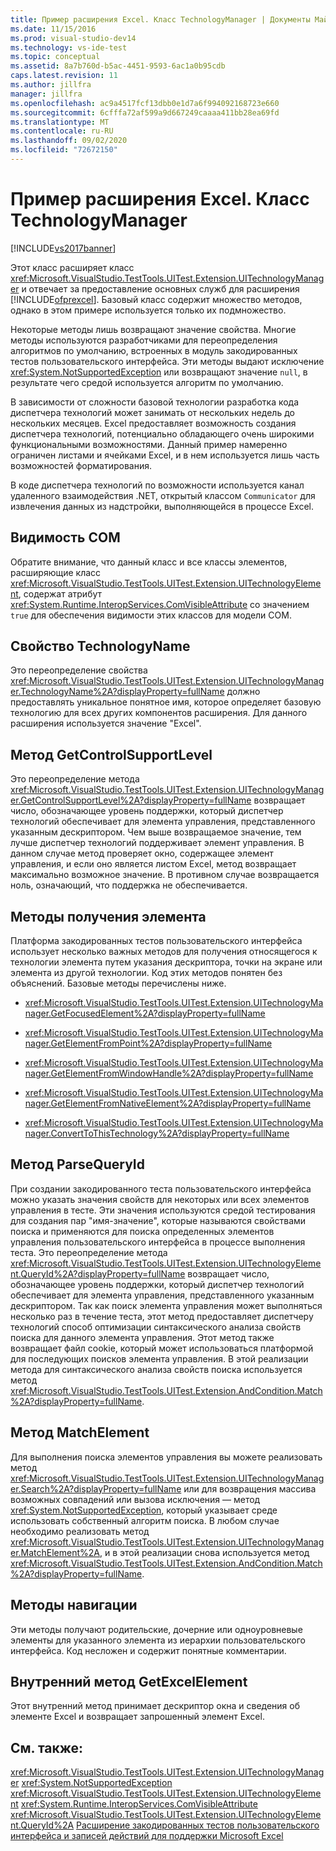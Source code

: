 ```yaml
---
title: Пример расширения Excel. Класс TechnologyManager | Документы Майкрософт
ms.date: 11/15/2016
ms.prod: visual-studio-dev14
ms.technology: vs-ide-test
ms.topic: conceptual
ms.assetid: 8a7b760d-b5ac-4451-9593-6ac1a0b95cdb
caps.latest.revision: 11
ms.author: jillfra
manager: jillfra
ms.openlocfilehash: ac9a4517fcf13dbb0e1d7a6f994092168723e660
ms.sourcegitcommit: 6cfffa72af599a9d667249caaaa411bb28ea69fd
ms.translationtype: MT
ms.contentlocale: ru-RU
ms.lasthandoff: 09/02/2020
ms.locfileid: "72672150"
---
```

# <a name="sample-excel-extension-technologymanager-class"></a>Пример расширения Excel. Класс TechnologyManager
[!INCLUDE[vs2017banner](../includes/vs2017banner.md)]

Этот класс расширяет класс <xref:Microsoft.VisualStudio.TestTools.UITest.Extension.UITechnologyManager> и отвечает за предоставление основных служб для расширения [!INCLUDE[ofprexcel](../includes/ofprexcel-md.md)]. Базовый класс содержит множество методов, однако в этом примере используется только их подмножество.

 Некоторые методы лишь возвращают значение свойства. Многие методы используются разработчиками для переопределения алгоритмов по умолчанию, встроенных в модуль закодированных тестов пользовательского интерфейса. Эти методы выдают исключение <xref:System.NotSupportedException> или возвращают значение `null`, в результате чего средой используется алгоритм по умолчанию.

 В зависимости от сложности базовой технологии разработка кода диспетчера технологий может занимать от нескольких недель до нескольких месяцев. Excel предоставляет возможность создания диспетчера технологий, потенциально обладающего очень широкими функциональными возможностями. Данный пример намеренно ограничен листами и ячейками Excel, и в нем используется лишь часть возможностей форматирования.

 В коде диспетчера технологий по возможности используется канал удаленного взаимодействия .NET, открытый классом `Communicator` для извлечения данных из надстройки, выполняющейся в процессе Excel.

## <a name="com-visibility"></a>Видимость COM
 Обратите внимание, что данный класс и все классы элементов, расширяющие класс <xref:Microsoft.VisualStudio.TestTools.UITest.Extension.UITechnologyElement>, содержат атрибут <xref:System.Runtime.InteropServices.ComVisibleAttribute> со значением `true` для обеспечения видимости этих классов для модели COM.

## <a name="technologyname-property"></a>Свойство TechnologyName
 Это переопределение свойства <xref:Microsoft.VisualStudio.TestTools.UITest.Extension.UITechnologyManager.TechnologyName%2A?displayProperty=fullName> должно предоставлять уникальное понятное имя, которое определяет базовую технологию для всех других компонентов расширения. Для данного расширения используется значение "Excel".

## <a name="getcontrolsupportlevel-method"></a>Метод GetControlSupportLevel
 Это переопределение метода <xref:Microsoft.VisualStudio.TestTools.UITest.Extension.UITechnologyManager.GetControlSupportLevel%2A?displayProperty=fullName> возвращает число, обозначающее уровень поддержки, который диспетчер технологий обеспечивает для элемента управления, представленного указанным дескриптором. Чем выше возвращаемое значение, тем лучше диспетчер технологий поддерживает элемент управления. В данном случае метод проверяет окно, содержащее элемент управления, и если оно является листом Excel, метод возвращает максимально возможное значение. В противном случае возвращается ноль, означающий, что поддержка не обеспечивается.

## <a name="methods-to-get-an-element"></a>Методы получения элемента
 Платформа закодированных тестов пользовательского интерфейса использует несколько важных методов для получения относящегося к технологии элемента путем указания дескриптора, точки на экране или элемента из другой технологии. Код этих методов понятен без объяснений. Базовые методы перечислены ниже.

- <xref:Microsoft.VisualStudio.TestTools.UITest.Extension.UITechnologyManager.GetFocusedElement%2A?displayProperty=fullName>

- <xref:Microsoft.VisualStudio.TestTools.UITest.Extension.UITechnologyManager.GetElementFromPoint%2A?displayProperty=fullName>

- <xref:Microsoft.VisualStudio.TestTools.UITest.Extension.UITechnologyManager.GetElementFromWindowHandle%2A?displayProperty=fullName>

- <xref:Microsoft.VisualStudio.TestTools.UITest.Extension.UITechnologyManager.GetElementFromNativeElement%2A?displayProperty=fullName>

- <xref:Microsoft.VisualStudio.TestTools.UITest.Extension.UITechnologyManager.ConvertToThisTechnology%2A?displayProperty=fullName>

## <a name="parsequeryid-method"></a>Метод ParseQueryId
 При создании закодированного теста пользовательского интерфейса можно указать значения свойств для некоторых или всех элементов управления в тесте. Эти значения используются средой тестирования для создания пар "имя-значение", которые называются свойствами поиска и применяются для поиска определенных элементов управления пользовательского интерфейса в процессе выполнения теста. Это переопределение метода <xref:Microsoft.VisualStudio.TestTools.UITest.Extension.UITechnologyElement.QueryId%2A?displayProperty=fullName> возвращает число, обозначающее уровень поддержки, который диспетчер технологий обеспечивает для элемента управления, представленного указанным дескриптором. Так как поиск элемента управления может выполняться несколько раз в течение теста, этот метод предоставляет диспетчеру технологий способ оптимизации синтаксического анализа свойств поиска для данного элемента управления. Этот метод также возвращает файл cookie, который может использоваться платформой для последующих поисков элемента управления. В этой реализации метода для синтаксического анализа свойств поиска используется метод <xref:Microsoft.VisualStudio.TestTools.UITest.Extension.AndCondition.Match%2A?displayProperty=fullName>.

## <a name="matchelement-method"></a>Метод MatchElement
 Для выполнения поиска элементов управления вы можете реализовать метод <xref:Microsoft.VisualStudio.TestTools.UITest.Extension.UITechnologyManager.Search%2A?displayProperty=fullName> или для возвращения массива возможных совпадений или вызова исключения — метод <xref:System.NotSupportedException>, который указывает среде использовать собственный алгоритм поиска. В любом случае необходимо реализовать метод <xref:Microsoft.VisualStudio.TestTools.UITest.Extension.UITechnologyManager.MatchElement%2A>, и в этой реализации снова используется метод <xref:Microsoft.VisualStudio.TestTools.UITest.Extension.AndCondition.Match%2A?displayProperty=fullName>.

## <a name="navigation-methods"></a>Методы навигации
 Эти методы получают родительские, дочерние или одноуровневые элементы для указанного элемента из иерархии пользовательского интерфейса. Код несложен и содержит понятные комментарии.

## <a name="getexcelelement-internal-method"></a>Внутренний метод GetExcelElement
 Этот внутренний метод принимает дескриптор окна и сведения об элементе Excel и возвращает запрошенный элемент Excel.

## <a name="see-also"></a>См. также:
 <xref:Microsoft.VisualStudio.TestTools.UITest.Extension.UITechnologyManager> <xref:System.NotSupportedException>
 <xref:Microsoft.VisualStudio.TestTools.UITest.Extension.UITechnologyElement>
 <xref:System.Runtime.InteropServices.ComVisibleAttribute>
 <xref:Microsoft.VisualStudio.TestTools.UITest.Extension.UITechnologyElement.QueryId%2A>
 [Расширение закодированных тестов пользовательского интерфейса и записей действий для поддержки Microsoft Excel](../test/extending-coded-ui-tests-and-action-recordings-to-support-microsoft-excel.md)
